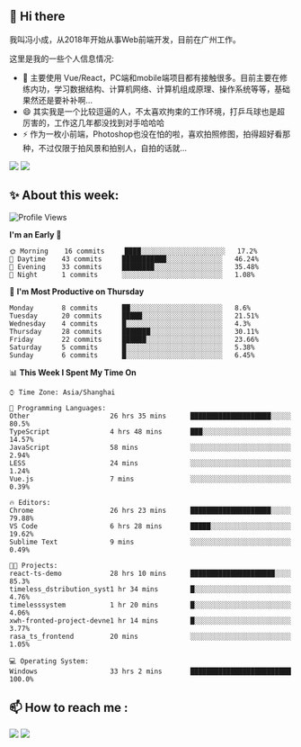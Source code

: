 ## 👋 Hi there

我叫冯小成，从2018年开始从事Web前端开发，目前在广州工作。

这里是我的一些个人信息情况:

- 🌱 主要使用 Vue/React，PC端和mobile端项目都有接触很多。目前主要在修练内功，学习数据结构、计算机网络、计算机组成原理、操作系统等等，基础果然还是要补补啊...
- 😄 其实我是一个比较逗逼的人，不太喜欢拘束的工作环境，打乒乓球也是超厉害的，工作这几年都没找到对手哈哈哈
- ⚡ 作为一枚小前端，Photoshop也没在怕的啦，喜欢拍照修图，拍得超好看那种，不过仅限于拍风景和拍别人，自拍的话就...

![](https://github-readme-stats.vercel.app/api?username=fxpixels&theme=graywhite&hide_border=true)
![](https://github-readme-stats.vercel.app/api/top-langs/?username=fxpixels&hide_border=true&layout=compact)

<!--
<img src="https://github-readme-stats.vercel.app/api?username=fxpixels&theme=graywhite&hide_border=true" width="500" alt=""/>
<img src="https://github-readme-stats.vercel.app/api/top-langs/?username=fxpixels&hide_border=true&layout=compact" width="300" alt=""/>
-->
## ✨ About this week:
<!--START_SECTION:waka-->
![Profile Views](http://img.shields.io/badge/Profile%20Views-0-blue)

**I'm an Early 🐤** 

```text
🌞 Morning    16 commits     ████░░░░░░░░░░░░░░░░░░░░░   17.2% 
🌆 Daytime    43 commits     ███████████░░░░░░░░░░░░░░   46.24% 
🌃 Evening    33 commits     ████████░░░░░░░░░░░░░░░░░   35.48% 
🌙 Night      1 commits      ░░░░░░░░░░░░░░░░░░░░░░░░░   1.08%

```
📅 **I'm Most Productive on Thursday** 

```text
Monday       8 commits      ██░░░░░░░░░░░░░░░░░░░░░░░   8.6% 
Tuesday      20 commits     █████░░░░░░░░░░░░░░░░░░░░   21.51% 
Wednesday    4 commits      █░░░░░░░░░░░░░░░░░░░░░░░░   4.3% 
Thursday     28 commits     ███████░░░░░░░░░░░░░░░░░░   30.11% 
Friday       22 commits     ██████░░░░░░░░░░░░░░░░░░░   23.66% 
Saturday     5 commits      █░░░░░░░░░░░░░░░░░░░░░░░░   5.38% 
Sunday       6 commits      █░░░░░░░░░░░░░░░░░░░░░░░░   6.45%

```


📊 **This Week I Spent My Time On** 

```text
⌚︎ Time Zone: Asia/Shanghai

💬 Programming Languages: 
Other                    26 hrs 35 mins      ████████████████████░░░░░   80.5% 
TypeScript               4 hrs 48 mins       ███░░░░░░░░░░░░░░░░░░░░░░   14.57% 
JavaScript               58 mins             ░░░░░░░░░░░░░░░░░░░░░░░░░   2.94% 
LESS                     24 mins             ░░░░░░░░░░░░░░░░░░░░░░░░░   1.24% 
Vue.js                   7 mins              ░░░░░░░░░░░░░░░░░░░░░░░░░   0.39%

🔥 Editors: 
Chrome                   26 hrs 23 mins      ████████████████████░░░░░   79.88% 
VS Code                  6 hrs 28 mins       █████░░░░░░░░░░░░░░░░░░░░   19.62% 
Sublime Text             9 mins              ░░░░░░░░░░░░░░░░░░░░░░░░░   0.49%

🐱‍💻 Projects: 
react-ts-demo            28 hrs 10 mins      █████████████████████░░░░   85.3% 
timeless_dstribution_syst1 hr 34 mins        █░░░░░░░░░░░░░░░░░░░░░░░░   4.76% 
timelesssystem           1 hr 20 mins        █░░░░░░░░░░░░░░░░░░░░░░░░   4.06% 
xwh-fronted-project-devne1 hr 14 mins        █░░░░░░░░░░░░░░░░░░░░░░░░   3.77% 
rasa_ts_frontend         20 mins             ░░░░░░░░░░░░░░░░░░░░░░░░░   1.05%

💻 Operating System: 
Windows                  33 hrs 2 mins       █████████████████████████   100.0%

```


<!--END_SECTION:waka-->

## :mailbox: How to reach me : 

[<img src="https://img.icons8.com/bubbles/50/000000/gmail.png"/>](mailto:iampcfox@gmail.com)
[<img target="_blank" src="https://img.icons8.com/bubbles/50/000000/github.png">](https://github.com/FxPixels)



<!-- ![Visitor Badge](https://visitor-badge.laobi.icu/badge?page_id=fxpixels) -->

<!--
**FxPixels/FxPixels** is a ✨ _special_ ✨ repository because its `README.md` (this file) appears on your GitHub profile.

Here are some ideas to get you started:

- 🔭 I’m currently working on ...
- 🌱 I’m currently learning ...
- 👯 I’m looking to collaborate on ...
- 🤔 I’m looking for help with ...
- 💬 Ask me about ...
- 📫 How to reach me: ...
- 😄 Pronouns: ...
- ⚡ Fun fact: ...
-->
